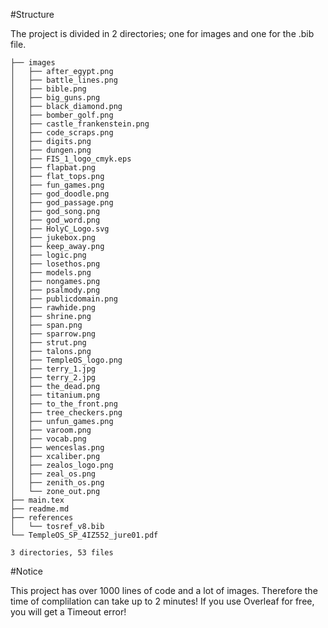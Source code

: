 #Structure

The project is divided in 2 directories; one for images and one for the .bib file.
```
├── images
│   ├── after_egypt.png
│   ├── battle_lines.png
│   ├── bible.png
│   ├── big_guns.png
│   ├── black_diamond.png
│   ├── bomber_golf.png
│   ├── castle_frankenstein.png
│   ├── code_scraps.png
│   ├── digits.png
│   ├── dungen.png
│   ├── FIS_1_logo_cmyk.eps
│   ├── flapbat.png
│   ├── flat_tops.png
│   ├── fun_games.png
│   ├── god_doodle.png
│   ├── god_passage.png
│   ├── god_song.png
│   ├── god_word.png
│   ├── HolyC_Logo.svg
│   ├── jukebox.png
│   ├── keep_away.png
│   ├── logic.png
│   ├── losethos.png
│   ├── models.png
│   ├── nongames.png
│   ├── psalmody.png
│   ├── publicdomain.png
│   ├── rawhide.png
│   ├── shrine.png
│   ├── span.png
│   ├── sparrow.png
│   ├── strut.png
│   ├── talons.png
│   ├── TempleOS_logo.png
│   ├── terry_1.jpg
│   ├── terry_2.jpg
│   ├── the_dead.png
│   ├── titanium.png
│   ├── to_the_front.png
│   ├── tree_checkers.png
│   ├── unfun_games.png
│   ├── varoom.png
│   ├── vocab.png
│   ├── wenceslas.png
│   ├── xcaliber.png
│   ├── zealos_logo.png
│   ├── zeal_os.png
│   ├── zenith_os.png
│   └── zone_out.png
├── main.tex
├── readme.md
├── references
│   └── tosref_v8.bib
└── TempleOS_SP_4IZ552_jure01.pdf

3 directories, 53 files
```

#Notice

This project has over 1000 lines of code and a lot of images.
Therefore the time of complilation can take up to 2 minutes! If you use Overleaf for free, you will get a Timeout error!
